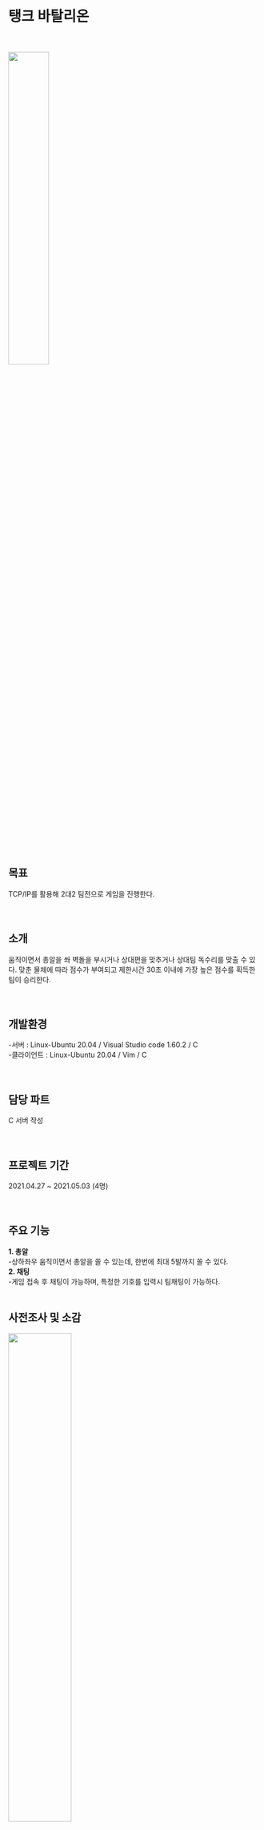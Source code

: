 # 탱크 바탈리온
<br><br>
<img src="https://user-images.githubusercontent.com/92618553/138421240-27617162-34c1-4854-8fd6-71cdafd559af.PNG" width="40%" height="40%"><br><br><br>

목표
---
TCP/IP를 활용해 2대2 팀전으로 게임을 진행한다.<br><br><br>


소개
---
움직이면서 총알을 쏴 벽돌을 부시거나 상대편을 맞추거나 상대팀 독수리를 맞출 수 있다. 맞춘 물체에 따라 점수가 부여되고 제한시간 30초 이내에 가장 높은 점수를 획득한 팀이 승리한다.<br><br><br>


개발환경
---
-서버 : Linux-Ubuntu 20.04 / Visual Studio code 1.60.2 / C<br>
-클라이언트 : Linux-Ubuntu 20.04 / Vim / C<br><br><br>



담당 파트
---
C 서버 작성<br><br><br>


프로젝트 기간
---
2021.04.27 ~ 2021.05.03 (4명)<br><br><br>


주요 기능
---
**1. 총알**<br>
-상하좌우 움직이면서 총알을 쏠 수 있는데, 한번에 최대 5발까지 쏠 수 있다.<br>
**2. 채팅**<br>
 -게임 접속 후 채팅이 가능하며, 특정한 기호를 입력시 팀채팅이 가능하다.<br><br>




사전조사 및 소감
---
<img src="" width="50%"  height="50%"><br><br><br>



개발완료보고서
---
<img src = "https://user-images.githubusercontent.com/92618553/138421383-7ecc9a4b-8c65-4577-88df-68151362cec3.PNG" width="70%" height="70%"><br><br><br>



구조도
---
<img src = "" width="70%" height="70%"><br><br><br>



요구사항 분석서
---
<img src = "" width="80%" height="80%"><br><br><br>


작동 영상
---

<br><br>


작동 사진
---
> ### 접속- 채팅창<br>
<img src = "https://user-images.githubusercontent.com/92618553/138421401-2baebcc5-2795-44f1-8890-029fff1f6c4e.PNG" width="50%" height="50%"><br><br><br>

> ### 게임시작<br>
<img src = "https://user-images.githubusercontent.com/92618553/138421411-81cd85ad-a909-4e86-87ed-84db96808be0.PNG" width="60%" height="60%"><br><br><br>

> ### 총알 발사<br>
:총알은 최대 5발까지 쏠 수 있고, 총알이 사라진 수만큼 총알이 충전된다.<br>
<img src = "https://user-images.githubusercontent.com/92618553/138421419-295c2b6e-b5a6-4a45-ae1e-5d8eeb4ae492.PNG" width="70%" height="70%"><br><br>
<img src = "https://user-images.githubusercontent.com/92618553/138421423-7f046dff-1c26-4fd4-8362-3be421269692.PNG" width="50%" height="50%"><br><br><br>

> ### 상대팀 저격<br>
<img src = "https://user-images.githubusercontent.com/92618553/138421427-9e20f93d-e4c0-4338-bc75-f6175a706ad4.PNG" width="50%" height="50%"><br><br><br>

> ### 게임 결과<br>
: 제한시간 30초가 끝나면 더 높은 점수를 획득한 팀이 승리한다. 벽돌을 부시거나 상대팀을 맞추거나 상대팀 독수리를 맞출 때 차등해서 점수가 부여된다.<br>
 제한시간과 점수는 게임 중 하단에서 실시간으로 확인 가능하다.<br>
<img src = "https://user-images.githubusercontent.com/92618553/138421435-0d9a901f-3bdd-4e39-a81a-c85b4e8724ef.PNG" width="40%" height="40%"><br><br>
<img src = "https://user-images.githubusercontent.com/92618553/138421431-101bd96f-b663-4b9f-8cd1-f8b5a4c11eec.PNG" width="50%" height="50%"><br><br><br>



